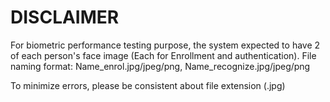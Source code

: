 # DISCLAIMER

For biometric performance testing purpose, the system expected to have 2 of each person's face image (Each for Enrollment and authentication). File naming format: Name_enrol.jpg/jpeg/png, Name_recognize.jpg/jpeg/png

To minimize errors, please be consistent about file extension (.jpg)